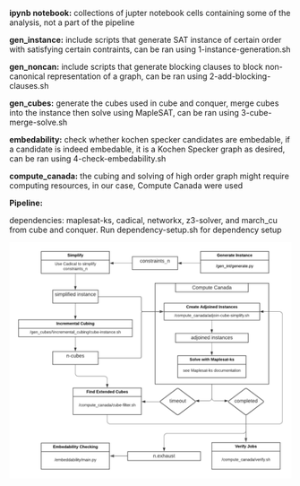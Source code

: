**ipynb notebook:** collections of jupter notebook cells containing some of the analysis, not a part of the pipeline

**gen_instance:** include scripts that generate SAT instance of certain order with satisfying certain contraints, can be ran using 1-instance-generation.sh

**gen_noncan:** include scripts that generate blocking clauses to block non-canonical representation of a graph, can be ran using 2-add-blocking-clauses.sh

**gen_cubes:** generate the cubes used in cube and conquer, merge cubes into the instance then solve using MapleSAT, can be ran using 3-cube-merge-solve.sh

**embedability:** check whether kochen specker candidates are embedable, if a candidate is indeed embedable, it is a Kochen Specker graph as desired, can be ran using 4-check-embedability.sh

**compute_canada:** the cubing and solving of high order graph might require computing resources, in our case, Compute Canada were used

**Pipeline:** 

dependencies: maplesat-ks, cadical, networkx, z3-solver, and march_cu from cube and conquer. Run dependency-setup.sh for dependency setup

![Showing pipeline and which directory to enter for each step](pipeline.png?raw=true "Pipeline")
